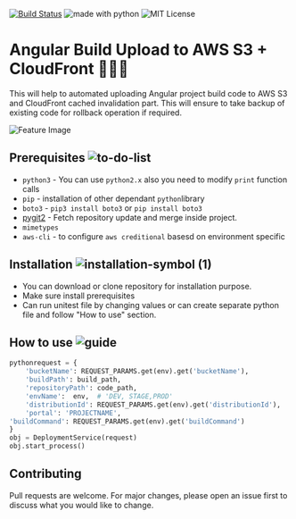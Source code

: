 [![Build Status](https://travis-ci.com/aviboy2006/angular-upload-s3cf.svg?branch=master)](https://travis-ci.com/aviboy2006/angular-upload-s3cf)
<img src="https://img.shields.io/badge/made%20with-python-blue.svg" alt="made with python">
<img src="https://img.shields.io/github/license/mashape/apistatus.svg" alt="MIT License">

# Angular Build Upload to AWS S3 + CloudFront 🚀🚀🚀

This will help to automated uploading Angular project build code to AWS S3 and CloudFront cached invalidation part. This will ensure to take backup of existing code for rollback operation if required.

![Feature Image](https://repository-images.githubusercontent.com/288531197/2da1e700-099e-11eb-84a9-d7167fd15c44)

## Prerequisites  ![to-do-list](https://user-images.githubusercontent.com/3996105/95450050-4fda3b80-0983-11eb-8e43-4d98a4f77101.png)

* `python3`  - You can use `python2.x` also you need to modify `print` function calls
* `pip` - installation of other dependant `python`library 
* `boto3` - `pip3 install boto3`  or `pip install boto3`
* [pygit2](https://pypi.org/project/pygit2/0.16.2/) - Fetch repository update and merge inside project.
* `mimetypes`
* `aws-cli` - to configure `aws creditional` basesd on environment specific 

## Installation  ![installation-symbol (1)](https://user-images.githubusercontent.com/3996105/95449955-21f4f700-0983-11eb-9564-39465aee2f49.png)

* You can download or clone repository for installation purpose. 
* Make sure install prerequisites
* Can run unitest file by changing values or can create separate python file and follow "How to use" section.

## How to use  ![guide](https://user-images.githubusercontent.com/3996105/95450176-8748e800-0983-11eb-9b98-402512a35228.png)

```python
pythonrequest = {
    'bucketName': REQUEST_PARAMS.get(env).get('bucketName'),
    'buildPath': build_path,
    'repositoryPath': code_path,
    'envName':  env,  # 'DEV, STAGE,PROD'
    'distributionId': REQUEST_PARAMS.get(env).get('distributionId'),
    'portal': 'PROJECTNAME',
'buildCommand': REQUEST_PARAMS.get(env).get('buildCommand')
}
obj = DeploymentService(request)
obj.start_process()
```


## Contributing
Pull requests are welcome. For major changes, please open an issue first to discuss what you would like to change.
